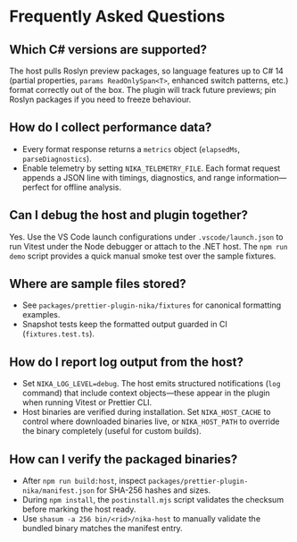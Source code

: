 # Frequently Asked Questions

## Which C# versions are supported?

The host pulls Roslyn preview packages, so language features up to C# 14 (partial properties, `params ReadOnlySpan<T>`, enhanced switch patterns, etc.) format correctly out of the box. The plugin will track future previews; pin Roslyn packages if you need to freeze behaviour.

## How do I collect performance data?

- Every format response returns a `metrics` object (`elapsedMs`, `parseDiagnostics`).
- Enable telemetry by setting `NIKA_TELEMETRY_FILE`. Each format request appends a JSON line with timings, diagnostics, and range information—perfect for offline analysis.

## Can I debug the host and plugin together?

Yes. Use the VS Code launch configurations under `.vscode/launch.json` to run Vitest under the Node debugger or attach to the .NET host. The `npm run demo` script provides a quick manual smoke test over the sample fixtures.

## Where are sample files stored?

- See `packages/prettier-plugin-nika/fixtures` for canonical formatting examples.
- Snapshot tests keep the formatted output guarded in CI (`fixtures.test.ts`).

## How do I report log output from the host?
- Set `NIKA_LOG_LEVEL=debug`. The host emits structured notifications (`log` command) that include context objects—these appear in the plugin when running Vitest or Prettier CLI.
- Host binaries are verified during installation. Set `NIKA_HOST_CACHE` to control where downloaded binaries live, or `NIKA_HOST_PATH` to override the binary completely (useful for custom builds).

## How can I verify the packaged binaries?

- After `npm run build:host`, inspect `packages/prettier-plugin-nika/manifest.json` for SHA-256 hashes and sizes.
- During `npm install`, the `postinstall.mjs` script validates the checksum before marking the host ready.
- Use `shasum -a 256 bin/<rid>/nika-host` to manually validate the bundled binary matches the manifest entry.

